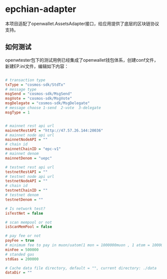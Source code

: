 # epchian-adapter

本项目适配了openwallet.AssetsAdapter接口，给应用提供了底层的区块链协议支持。

## 如何测试

openwtester包下的测试用例已经集成了openwallet钱包体系，创建conf文件，新建EP.ini文件，编辑如下内容：

```ini

# transaction type
txType = "cosmos-sdk/StdTx"
# message type
msgSend = "cosmos-sdk/MsgSend"
msgVote = "cosmos-sdk/MsgVote"
msgDelegate = "cosmos-sdk/MsgDelegate"
# message choose 1-send  2-vote  3-delegate
msgType = 1


# mainnet rest api url
mainnetRestAPI = "http://47.57.26.144:20036"
# mainnet node api url
mainnetNodeAPI = ""
# chain id
mainnetChainID = "epc-v1"
# mainnet denom
mainnetDenom = "uepc"

# testnet rest api url
testnetRestAPI = ""
# testnet node api url
testnetNodeAPI = ""
# chain id
testnetChainID = ""
# testnet denom
testnetDenom = ""

# Is network test?
isTestNet = false

# scan mempool or not
isScanMemPool = false

# pay fee or not
payFee = true
# minimum fee to pay in muon/uatom(1 mon = 1000000muon , 1 atom = 1000000uatom)
minFee = 500000
# standed gas
stdGas = 200000

# Cache data file directory, default = "", current directory: ./data
dataDir = ""
```

